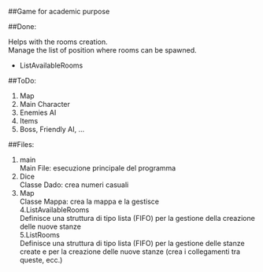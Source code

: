 ##Game for academic purpose  
  
##Done:  
  
Helps with the rooms creation.  
Manage the list of position where rooms can be spawned.  
* ListAvailableRooms  
  
##ToDo:  
1. Map  
2. Main Character  
3. Enemies AI  
4. Items  
5. Boss, Friendly AI, ...  

##Files:  
1. main  
Main File: esecuzione principale del programma  
2. Dice  
Classe Dado: crea numeri casuali  
3. Map  
Classe Mappa: crea la mappa e la gestisce  
4.ListAvailableRooms  
Definisce una struttura di tipo lista (FIFO) per la gestione della creazione delle nuove stanze  
5.ListRooms  
Definisce una struttura di tipo lista (FIFO) per la gestione delle stanze create e per la creazione delle nuove stanze (crea i collegamenti tra queste, ecc.)  